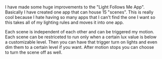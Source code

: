 I have made some huge improvements to the "Light Follows Me App". Basically I have created one app that can house 15 "scenes". This is really cool because I hate having so many apps that I can't find the one I want so this takes all of my lighting rules and moves it into one app.

Each scene is independent of each other and can be triggered my motion. Each scene can be restriceted to run only when a certain lux value is below a customizable level. Then you can have that trigger turn on lights and even dim them to a certain level if you want. After motion stops you can choose to turn the scene off as well.

